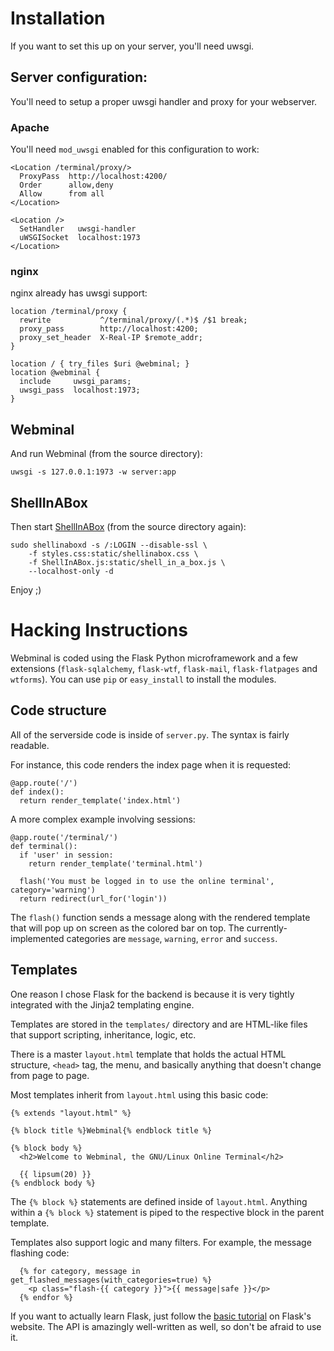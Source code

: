 # Installation

If you want to set this up on your server, you'll need uwsgi.

## Server configuration:

You'll need to setup a proper uwsgi handler and proxy for your webserver.

### Apache

You'll need `mod_uwsgi` enabled for this configuration to work:

    <Location /terminal/proxy/>
      ProxyPass  http://localhost:4200/
      Order      allow,deny
      Allow      from all
    </Location>
    
    <Location />
      SetHandler   uwsgi-handler
      uWSGISocket  localhost:1973
    </Location>

### nginx

nginx already has uwsgi support:

    location /terminal/proxy {
      rewrite           ^/terminal/proxy/(.*)$ /$1 break;
      proxy_pass        http://localhost:4200;
      proxy_set_header  X-Real-IP $remote_addr;
    }
    
    location / { try_files $uri @webminal; }
    location @webminal {
      include     uwsgi_params;
      uwsgi_pass  localhost:1973;
    }

## Webminal

And run Webminal (from the source directory):

    uwsgi -s 127.0.0.1:1973 -w server:app

## ShellInABox

Then start [ShellInABox](http://code.google.com/p/shellinabox/) (from the source directory again):

    sudo shellinaboxd -s /:LOGIN --disable-ssl \
        -f styles.css:static/shellinabox.css \
        -f ShellInABox.js:static/shell_in_a_box.js \
        --localhost-only -d

Enjoy ;)

# Hacking Instructions

Webminal is coded using the Flask Python microframework and a few extensions (`flask-sqlalchemy`, `flask-wtf`, `flask-mail`, `flask-flatpages` and `wtforms`). You can use `pip` or `easy_install` to install the modules.

## Code structure

All of the serverside code is inside of `server.py`. The syntax is fairly readable.

For instance, this code renders the index page when it is requested:

    @app.route('/')
    def index():
      return render_template('index.html')

A more complex example involving sessions:

    @app.route('/terminal/')
    def terminal():
      if 'user' in session:
        return render_template('terminal.html')
      
      flash('You must be logged in to use the online terminal', category='warning')
      return redirect(url_for('login'))

The `flash()` function sends a message along with the rendered template that will pop up on screen as the colored bar on top. The currently-implemented categories are `message`, `warning`, `error` and `success`.

## Templates

One reason I chose Flask for the backend is because it is very tightly integrated with the Jinja2 templating engine.

Templates are stored in the `templates/` directory and are HTML-like files that support scripting, inheritance, logic, etc.

There is a master `layout.html` template that holds the actual HTML structure, `<head>` tag, the menu, and basically anything that doesn't change from page to page.

Most templates inherit from `layout.html` using this basic code:

    {% extends "layout.html" %}

    {% block title %}Webminal{% endblock title %}

    {% block body %}
      <h2>Welcome to Webminal, the GNU/Linux Online Terminal</h2>
      
      {{ lipsum(20) }}
    {% endblock body %}

The `{% block %}` statements are defined inside of `layout.html`. Anything within a `{% block %}` statement is piped to the respective block in the parent template.

Templates also support logic and many filters. For example, the message flashing code:

      {% for category, message in get_flashed_messages(with_categories=true) %}
        <p class="flash-{{ category }}">{{ message|safe }}</p>
      {% endfor %}

If you want to actually learn Flask, just follow the [basic tutorial](http://flask.pocoo.org/docs/tutorial/) on Flask's website. The API is amazingly well-written as well, so don't be afraid to use it.

